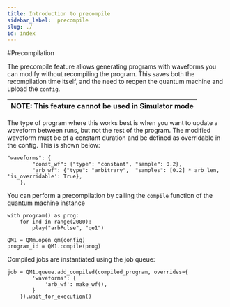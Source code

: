 ```yaml
---
title: Introduction to precompile
sidebar_label:  precompile
slug: ./
id: index
---
```

#Precompilation

The precompile feature allows generating programs with waveforms you can modify without recompiling the program. 
This saves both the recompilation time itself, and the need to reopen the quantum machine and upload the `config`. 

| NOTE: This feature cannot be used in Simulator mode |
| --- |
The type of program where this works best is when you want to update a waveform between runs, but not the rest of the program.
The modified waveform must be of a constant duration and be defined as overridable in the config. This is shown below:

```(python) 
"waveforms": {
        "const_wf": {"type": "constant", "sample": 0.2},
        "arb_wf": {"type": "arbitrary",  "samples": [0.2] * arb_len, 'is_overridable': True},
    },
```

You can perform a precompilation by calling the `compile` function of the quantum machine instance

```(python)
with program() as prog:
    for ind in range(2000):
        play("arbPulse", "qe1")

QM1 = QMm.open_qm(config)
program_id = QM1.compile(prog)

```

Compiled jobs are instantiated using the job queue:

```(python)
job = QM1.queue.add_compiled(compiled_program, overrides={
        'waveforms': {
            'arb_wf': make_wf(),
        }
    }).wait_for_execution()

```

